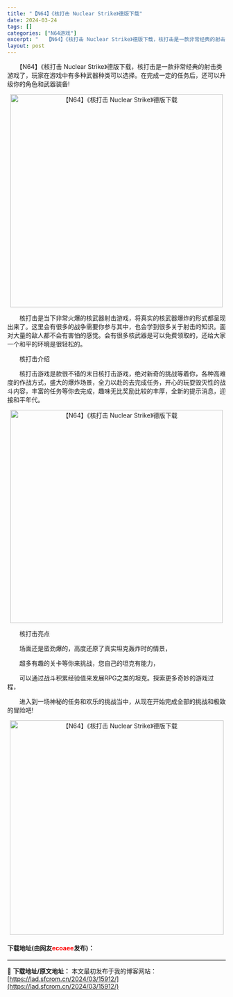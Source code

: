 ```yaml
---
title: "【N64】《核打击 Nuclear Strike》德版下载"
date: 2024-03-24
tags: []
categories: ["N64游戏"]
excerpt: "　　【N64】《核打击 Nuclear Strike》德版下载，核打击是一款非常经典的射击类游戏了，玩家在游戏中有多种武器种类可以选择。在完成一定的任务后，还可以升级你的角色和武器装备! 　　核打击是当下非常火爆的核武器射击游戏，将真实的核武器爆炸的形式都呈现出来了。这里会有很多的战争需要你参与其中&hellip;"
layout: post
---
```


 <p>　　【N64】《核打击 Nuclear Strike》德版下载，核打击是一款非常经典的射击类游戏了，玩家在游戏中有多种武器种类可以选择。在完成一定的任务后，还可以升级你的角色和武器装备!</p> <p align="center"><img align="" border="0" src="https://lad.sfcrom.cn/wp-content/uploads/2024/03/20240324_6600407ff0365.png" width="490" alt="【N64】《核打击 Nuclear Strike》德版下载" /></p> <p>　　核打击是当下非常火爆的核武器射击游戏，将真实的核武器爆炸的形式都呈现出来了。这里会有很多的战争需要你参与其中，也会学到很多关于射击的知识。面对大量的敌人都不会有害怕的感觉。会有很多核武器是可以免费领取的，还给大家一个和平的环境是很轻松的。</p> <p>　　核打击介绍</p> <p>　　核打击游戏是款很不错的末日核打击游戏，绝对新奇的挑战等着你，各种高难度的作战方式，盛大的爆炸场景，全力以赴的去完成任务，开心的玩耍毁灭性的战斗内容，丰富的任务等你去完成，趣味无比奖励比较的丰厚，全新的提示消息，迎接和平年代。</p> <p align="center"><img align="" border="0" src="https://lad.sfcrom.cn/wp-content/uploads/2024/03/20240324_66004080f339d.png" width="490" alt="【N64】《核打击 Nuclear Strike》德版下载" /></p> <p>　　核打击亮点</p> <p>　　场面还是蛮劲爆的，高度还原了真实坦克轰炸时的情景，</p> <p>　　超多有趣的关卡等你来挑战，您自己的坦克有能力，</p> <p>　　可以通过战斗积累经验值来发展RPG之类的坦克。探索更多奇妙的游戏过程，</p> <p>　　进入到一场神秘的任务和欢乐的挑战当中，从现在开始完成全部的挑战和极致的冒险吧!</p> <p align="center"><img align="" border="0" src="https://lad.sfcrom.cn/wp-content/uploads/2024/03/20240324_660040822cbcb.png" width="493" alt="【N64】《核打击 Nuclear Strike》德版下载" /></p> <p><h4>下载地址(由网友<font color="red">ecoaee</font>发布)：</h4></p> 

---
📖 **下载地址/原文地址：** 本文最初发布于我的博客网站：[https://lad.sfcrom.cn/2024/03/15912/](https://lad.sfcrom.cn/2024/03/15912/)
